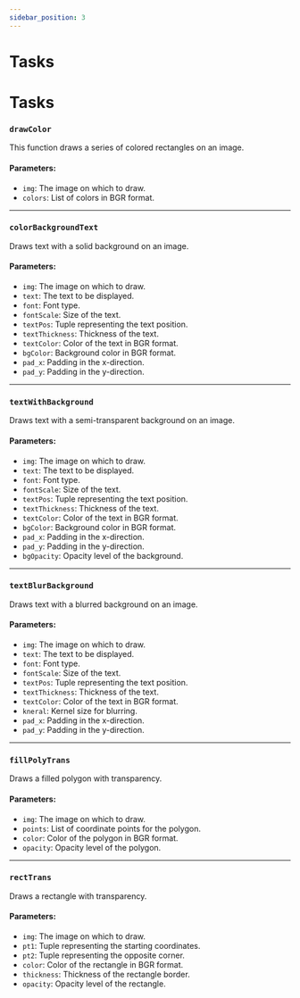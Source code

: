 ```yaml
---
sidebar_position: 3
---
```


# Tasks

# Tasks

### `drawColor`
This function draws a series of colored rectangles on an image.

#### Parameters:
- `img`: The image on which to draw.
- `colors`: List of colors in BGR format.

---

### `colorBackgroundText`
Draws text with a solid background on an image.

#### Parameters:
- `img`: The image on which to draw.
- `text`: The text to be displayed.
- `font`: Font type.
- `fontScale`: Size of the text.
- `textPos`: Tuple representing the text position.
- `textThickness`: Thickness of the text.
- `textColor`: Color of the text in BGR format.
- `bgColor`: Background color in BGR format.
- `pad_x`: Padding in the x-direction.
- `pad_y`: Padding in the y-direction.

---

### `textWithBackground`
Draws text with a semi-transparent background on an image.

#### Parameters:
- `img`: The image on which to draw.
- `text`: The text to be displayed.
- `font`: Font type.
- `fontScale`: Size of the text.
- `textPos`: Tuple representing the text position.
- `textThickness`: Thickness of the text.
- `textColor`: Color of the text in BGR format.
- `bgColor`: Background color in BGR format.
- `pad_x`: Padding in the x-direction.
- `pad_y`: Padding in the y-direction.
- `bgOpacity`: Opacity level of the background.

---

### `textBlurBackground`
Draws text with a blurred background on an image.

#### Parameters:
- `img`: The image on which to draw.
- `text`: The text to be displayed.
- `font`: Font type.
- `fontScale`: Size of the text.
- `textPos`: Tuple representing the text position.
- `textThickness`: Thickness of the text.
- `textColor`: Color of the text in BGR format.
- `kneral`: Kernel size for blurring.
- `pad_x`: Padding in the x-direction.
- `pad_y`: Padding in the y-direction.

---

### `fillPolyTrans`
Draws a filled polygon with transparency.

#### Parameters:
- `img`: The image on which to draw.
- `points`: List of coordinate points for the polygon.
- `color`: Color of the polygon in BGR format.
- `opacity`: Opacity level of the polygon.

---

### `rectTrans`
Draws a rectangle with transparency.

#### Parameters:
- `img`: The image on which to draw.
- `pt1`: Tuple representing the starting coordinates.
- `pt2`: Tuple representing the opposite corner.
- `color`: Color of the rectangle in BGR format.
- `thickness`: Thickness of the rectangle border.
- `opacity`: Opacity level of the rectangle.


